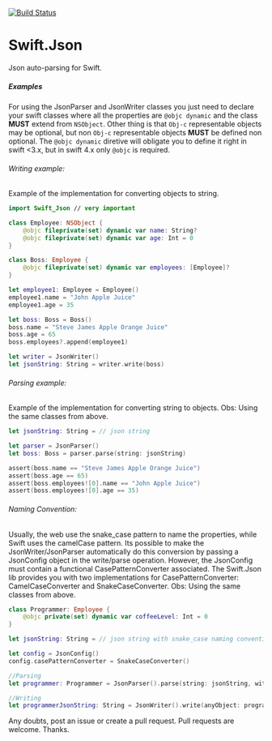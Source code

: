 [![Build Status](https://travis-ci.org/andersonlucasg3/Swift.Json.svg?branch=master)](https://travis-ci.org/andersonlucasg3/Swift.Json)

# Swift.Json
Json auto-parsing for Swift.

##### Examples
For using the JsonParser and JsonWriter classes you just need to declare your swift classes where all the properties are `@objc dynamic` and the class **MUST** extend from `NSObject`.
Other thing is that `Obj-c` representable objects may be optional, but non `Obj-c` representable objects **MUST** be defined non optional.
The `@objc dynamic` diretive will obligate you to define it right in swift <3.x, but in swift 4.x only `@objc` is required.

###### Writing example:
Example of the implementation for converting objects to string.
```swift
import Swift_Json // very important

class Employee: NSObject {
    @objc fileprivate(set) dynamic var name: String?
    @objc fileprivate(set) dynamic var age: Int = 0
}

class Boss: Employee {
    @objc fileprivate(set) dynamic var employees: [Employee]?
}

let employee1: Employee = Employee()
employee1.name = "John Apple Juice"
employee1.age = 35

let boss: Boss = Boss()
boss.name = "Steve James Apple Orange Juice"
boss.age = 65
boss.employees?.append(employee1)

let writer = JsonWriter()
let jsonString: String = writer.write(boss)
```

###### Parsing example:
Example of the implementation for converting string to objects.
Obs: Using the same classes from above.
```swift
let jsonString: String = // json string

let parser = JsonParser()
let boss: Boss = parser.parse(string: jsonString)

assert(boss.name == "Steve James Apple Orange Juice")
assert(boss.age == 65)
assert(boss.employees![0].name == "John Apple Juice")
assert(boss.employees![0].age == 35)
```

###### Naming Convention:
Usually, the web use the snake_case pattern to name the properties, while Swift uses the camelCase pattern. Its possible to make the JsonWriter/JsonParser automatically do this conversion by passing a JsonConfig object in the write/parse operation. However, the JsonConfig must contain a functional CasePatternConverter associated. The Swift.Json lib provides you with two implementations for CasePatternConverter: CamelCaseConverter and SnakeCaseConverter.
Obs: Using the same classes from above.
```swift
class Programmer: Employee {
    @objc private(set) dynamic var coffeeLevel: Int = 0
}

let jsonString: String = // json string with snake_case naming convention (ex: "coffee_level")

let config = JsonConfig()
config.casePatternConverter = SnakeCaseConverter()

//Parsing
let programmer: Programmer = JsonParser().parse(string: jsonString, withConfig:config) // convert the json's "coffee_level" to programmers's "coffeeLevel".

//Writing
let programmerJsonString: String = JsonWriter().write(anyObject: programmer, withConfig: config) // convert the programmers's "coffeeLevel" to json's "coffee_level"
```

Any doubts, post an issue or create a pull request. Pull requests are welcome.
Thanks.
